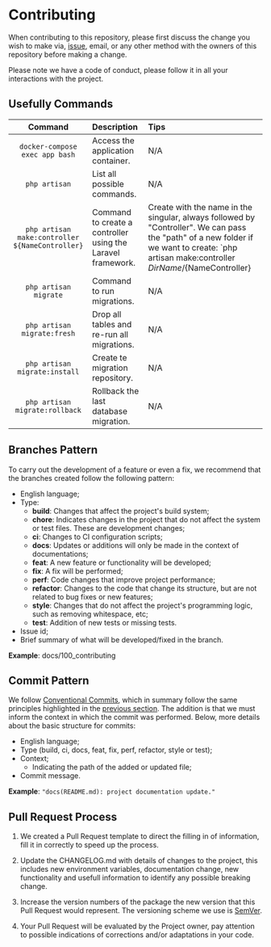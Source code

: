 # Contributing

When contributing to this repository, please first discuss the change you wish to make via, [issue](https://github.com/padupe/action-generate-token-github-app/issues), email, or any other method with the owners of this
repository before making a change.

Please note we have a code of conduct, please follow it in all your interactions with the project.

## Usefully Commands

|                     Command                     | Description                                                 | Tips                                                                                                                                                                                          |
|:-----------------------------------------------:|:------------------------------------------------------------|:----------------------------------------------------------------------------------------------------------------------------------------------------------------------------------------------|
|         `docker-compose exec app bash`          | Access the application container.                           | N/A                                                                                                                                                                                           |
|                  `php artisan`                  | List all possible commands.                                 | N/A                                                                                                                                                                                           |
| `php artisan make:controller ${NameController}` | Command to create a controller using the Laravel framework. | Create with the name in the singular, always followed by "Controller". We can pass the "path" of a new folder if we want to create: `php artisan make:controller ${DirName}/${NameController} |
|              `php artisan migrate`              | Command to run migrations.                                  | N/A                                                                                                                                                                                           |
|           `php artisan migrate:fresh`           | Drop all tables and re-run all migrations.                  | N/A                                                                                                                                                                                           |
|          `php artisan migrate:install`          | Create te migration repository.                             | N/A                                                                                                                                                                                           |
|         `php artisan migrate:rollback`          | Rollback the last database migration.                       | N/A                                                                                                                                                                                           |

## Branches Pattern

To carry out the development of a feature or even a fix, we recommend that the branches created follow the following pattern:

- English language;
- Type:
    - **build**: Changes that affect the project's build system;
    - **chore**: Indicates changes in the project that do not affect the system or test files. These are development changes;
    - **ci**: Changes to CI configuration scripts;
    - **docs**: Updates or additions will only be made in the context of documentations;
    - **feat**: A new feature or functionality will be developed;
    - **fix**: A fix will be performed;
    - **perf**: Code changes that improve project performance;
    - **refactor**: Changes to the code that change its structure, but are not related to bug fixes or new features;
    - **style**: Changes that do not affect the project's programming logic, such as removing whitespace, etc;
    - **test**: Addition of new tests or missing tests.
- Issue id;
- Brief summary of what will be developed/fixed in the branch.

**Example**: docs/100_contributing

## Commit Pattern

We follow [Conventional Commits](https://www.conventionalcommits.org/en/v1.0.0/), which in summary follow the same principles highlighted in the [previous section](#branches-pattern). The addition is that we must inform the context in which the commit was performed. Below, more details about the basic structure for commits:

- English language;
- Type (build, ci, docs, feat, fix, perf, refactor, style or test);
- Context;
    - Indicating the path of the added or updated file;
- Commit message.

**Example**: `"docs(README.md): project documentation update."`

## Pull Request Process

1. We created a Pull Request template to direct the filling in of information, fill it in correctly to speed up the process.

2. Update the CHANGELOG.md with details of changes to the project, this includes new environment variables, documentation change, new functionality and usefull information to identify any possible breaking change.

3. Increase the version numbers of the package the new version that this Pull Request would represent. The versioning scheme we use is [SemVer](http://semver.org/).

4. Your Pull Request will be evaluated by the Project owner, pay attention to possible indications of corrections and/or adaptations in your code.

